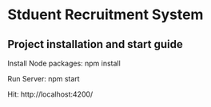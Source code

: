 # Stduent Recruitment System

## Project installation and start guide

Install Node packages: npm install

Run Server: npm start

Hit: http://localhost:4200/

